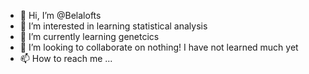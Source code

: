 - 👋 Hi, I’m @Belalofts
- 👀 I’m interested in learning statistical analysis
- 🌱 I’m currently learning genetcics
- 💞️ I’m looking to collaborate on nothing! I have not learned much yet
- 📫 How to reach me ...

<!---
Belalofts/Belalofts is a ✨ special ✨ repository because its `README.md` (this file) appears on your GitHub profile.
You can click the Preview link to take a look at your changes.
--->
